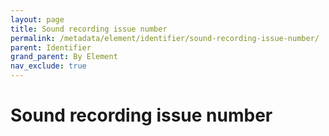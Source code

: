 ```yaml
---
layout: page
title: Sound recording issue number
permalink: /metadata/element/identifier/sound-recording-issue-number/
parent: Identifier
grand_parent: By Element
nav_exclude: true
---
```


# Sound recording issue number